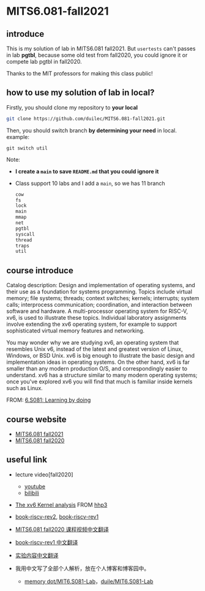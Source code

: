 # MITS6.081-fall2021

## introduce

This is my solution of lab in MITS6.081 fall2021. But `usertests` can't passes in lab **pgtbl**, because some old test from fall2020, you could ignore it or compete lab pgtbl in fall2020.

Thanks to the MIT professors for making this class public!

## how to use my solution of lab in local?

Firstly, you should clone my repository to **your local**

```bash
git clone https://github.com/duilec/MITS6.081-fall2021.git
```

Then, you should switch branch **by determining your need** in local.
example:

```
git switch util
```

Note: 

- **I create a `main` to save `README.md` that you could ignore it**

- Class support 10 labs and I add a `main`, so we has 11 branch

  ```bash
  cow
  fs
  lock
  main
  mmap
  net
  pgtbl
  syscall
  thread
  traps
  util
  ```

  

## course introduce

Catalog description: Design and implementation of operating systems, and their use as a foundation for systems programming. Topics include virtual memory; file systems; threads; context switches; kernels; interrupts; system calls; interprocess communication; coordination, and interaction between software and hardware. A multi-processor operating system for RISC-V, xv6, is used to illustrate these topics. Individual laboratory assignments involve extending the xv6 operating system, for example to support sophisticated virtual memory features and networking.

You may wonder why we are studying xv6, an operating system that resembles Unix v6, instead of the latest and greatest version of Linux, Windows, or BSD Unix. xv6 is big enough to illustrate the basic design and implementation ideas in operating systems. On the other hand, xv6 is far smaller than any modern production O/S, and correspondingly easier to understand. xv6 has a structure similar to many modern operating systems; once you've explored xv6 you will find that much is familiar inside kernels such as Linux.

FROM: [6.S081: Learning by doing](https://pdos.csail.mit.edu/6.S081/2020/overview.html)

## course website

- [MITS6.081 fall2021](https://pdos.csail.mit.edu/6.S081/2021/)
- [MITS6.081 fall2020](https://pdos.csail.mit.edu/6.S081/2020/)

## useful link

- lecture video[fall2020]

  - [youtube](https://www.youtube.com/watch?v=J3LCzufEYt0&list=PLTsf9UeqkReZHXWY9yJvTwLJWYYPcKEqK) 
  - [bilibili](https://www.bilibili.com/video/BV19k4y1C7kA?from=search&seid=5542820295808098475)
- [The xv6 Kernel analysis](https://www.youtube.com/watch?v=fWUJKH0RNFE&list=PLbtzT1TYeoMhTPzyTZboW_j7TPAnjv9XB) FROM [hhp3](https://www.youtube.com/user/hhp3)
- [book-riscv-rev2](https://pdos.csail.mit.edu/6.828/2021/xv6/book-riscv-rev2.pdf), [book-riscv-rev1](https://pdos.csail.mit.edu/6.828/2020/xv6/book-riscv-rev1.pdf)
- [MITS6.081 fall2020 课程视频中文翻译](https://mit-public-courses-cn-translatio.gitbook.io/mit6-s081/)
- [book-riscv-rev1 中文翻译](http://xv6.dgs.zone/tranlate_books/book-riscv-rev1/summary.html)
- [实验内容中文翻译](http://xv6.dgs.zone/labs/requirements/summary.html)
- 我用中文写了全部个人解析，放在个人博客和博客园中。
  - [memory dot/MIT6.S081-Lab](https://duilec.github.io/categories/MIT6-S081-Lab/)，[duile/MIT6.S081-Lab](https://www.cnblogs.com/duile/tag/MIT6.S081-Lab/)